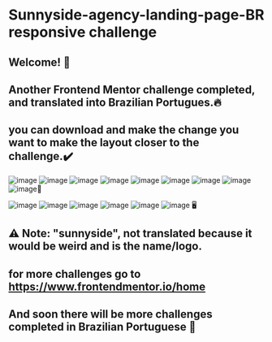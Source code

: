 # Sunnyside-agency-landing-page-BR responsive challenge
## Welcome! 👋
## Another Frontend Mentor challenge completed, and translated into Brazilian Portugues.🔥
## you can download and make the change you want to make the layout closer to the challenge.✔️
![image](https://user-images.githubusercontent.com/94203956/159985016-57a875de-85f7-4757-8c05-3eefd65e4c55.png)
![image](https://user-images.githubusercontent.com/94203956/159985194-ca00ef0a-bbfa-4a39-9bb6-9f042a04945a.png)
![image](https://user-images.githubusercontent.com/94203956/159985351-ac7b0c68-fe57-465f-aed8-9d53e3e26a3e.png)
![image](https://user-images.githubusercontent.com/94203956/159985606-45bf0c7a-b638-4007-a9d9-a4ecdaeb7dfd.png)
![image](https://user-images.githubusercontent.com/94203956/159985844-af88a35c-17bf-4c9c-bec5-577ee6d16818.png)
![image](https://user-images.githubusercontent.com/94203956/159986166-6359bcec-5c1f-4dc9-8f54-94ae03e81d0a.png)
![image](https://user-images.githubusercontent.com/94203956/159986331-5488ff67-0980-4927-8eef-40125ed8f8cc.png)
![image](https://user-images.githubusercontent.com/94203956/159986440-4bf1927e-256f-44a9-aa08-96cd7c059671.png)
![image](https://user-images.githubusercontent.com/94203956/159986624-08e1f27a-80b1-401c-9fc7-45fa93f68365.png)📱

![image](https://user-images.githubusercontent.com/94203956/159987171-fdae29bf-c7c3-40cb-90f8-6f0e1280e783.png)
![image](https://user-images.githubusercontent.com/94203956/159987294-c29266dc-e5dc-4f2e-8d27-4bbc9d864543.png)
![image](https://user-images.githubusercontent.com/94203956/159987456-e1771f66-5b72-4ba7-868e-1a42decd61e4.png)
![image](https://user-images.githubusercontent.com/94203956/159987541-c1169470-a4f0-446e-9f20-64e8ac7c0d2a.png)
![image](https://user-images.githubusercontent.com/94203956/159987628-03693c63-13a7-4fff-8f56-71f7f1ff8e61.png)
![image](https://user-images.githubusercontent.com/94203956/159987721-67287ff3-c539-4ea4-af19-53967296c422.png) 🖥️

## ⚠️ Note: "sunnyside", not translated because it would be weird and is the name/logo.
## for more challenges go to https://www.frontendmentor.io/home 
## And soon there will be more challenges completed in Brazilian Portuguese 💪

